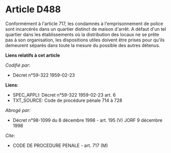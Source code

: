 # Article D488

Conformément à l'article 717, les condamnés à l'emprisonnement de police sont incarcérés dans un quartier distinct de maison
d'arrêt. A défaut d'un tel quartier dans les établissements où la distribution des locaux ne se prête pas à son organisation,
les dispositions utiles doivent être prises pour qu'ils demeurent séparés dans toute la mesure du possible des autres
détenus.

**Liens relatifs à cet article**

_Codifié par_:

  - Décret n°59-322 1959-02-23

**Liens**:

  - SPEC_APPLI: Décret n°59-322 1959-02-23 art. 6
  - TXT_SOURCE: Code de procédure pénale 714 à 728

_Abrogé par_:

  - Décret n°98-1099 du 8 décembre 1998 - art. 195 (V) JORF 9 décembre 1998

_Cite_:

  - CODE DE PROCEDURE PENALE - art. 717 (M)
